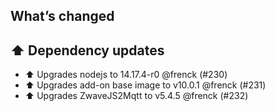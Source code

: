 ## What’s changed

## ⬆️ Dependency updates

- ⬆️ Upgrades nodejs to 14.17.4-r0 @frenck (#230)
- ⬆️ Upgrades add-on base image to v10.0.1 @frenck (#231)
- ⬆️ Upgrades ZwaveJS2Mqtt to v5.4.5 @frenck (#232)
